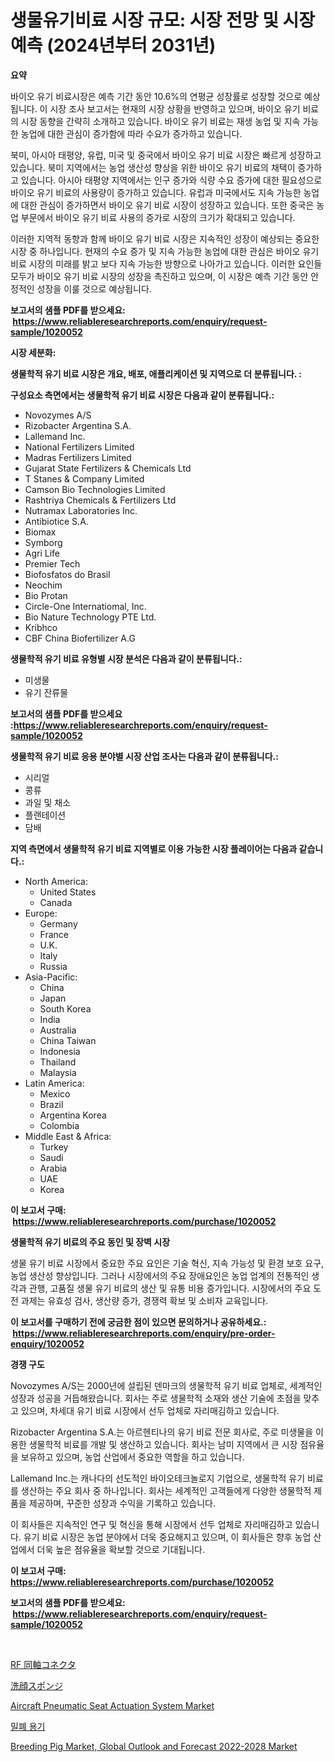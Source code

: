 <p><h1>생물유기비료 시장 규모: 시장 전망 및 시장 예측 (2024년부터 2031년)</h1></p><p><strong>요약</strong></p>
<p><p>바이오 유기 비료시장은 예측 기간 동안 10.6%의 연평균 성장률로 성장할 것으로 예상됩니다. 이 시장 조사 보고서는 현재의 시장 상황을 반영하고 있으며, 바이오 유기 비료의 시장 동향을 간략히 소개하고 있습니다. 바이오 유기 비료는 재생 농업 및 지속 가능한 농업에 대한 관심이 증가함에 따라 수요가 증가하고 있습니다.</p><p>북미, 아시아 태평양, 유럽, 미국 및 중국에서 바이오 유기 비료 시장은 빠르게 성장하고 있습니다. 북미 지역에서는 농업 생산성 향상을 위한 바이오 유기 비료의 채택이 증가하고 있습니다. 아시아 태평양 지역에서는 인구 증가와 식량 수요 증가에 대한 필요성으로 바이오 유기 비료의 사용량이 증가하고 있습니다. 유럽과 미국에서도 지속 가능한 농업에 대한 관심이 증가하면서 바이오 유기 비료 시장이 성장하고 있습니다. 또한 중국은 농업 부문에서 바이오 유기 비료 사용의 증가로 시장의 크기가 확대되고 있습니다.</p><p>이러한 지역적 동향과 함께 바이오 유기 비료 시장은 지속적인 성장이 예상되는 중요한 시장 중 하나입니다. 현재의 수요 증가 및 지속 가능한 농업에 대한 관심은 바이오 유기 비료 시장의 미래를 밝고 보다 지속 가능한 방향으로 나아가고 있습니다. 이러한 요인들 모두가 바이오 유기 비료 시장의 성장을 촉진하고 있으며, 이 시장은 예측 기간 동안 안정적인 성장을 이룰 것으로 예상됩니다.</p></p>
<p><strong>보고서의 샘플 PDF를 받으세요: &nbsp;<a href="https://www.reliableresearchreports.com/enquiry/request-sample/1020052">https://www.reliableresearchreports.com/enquiry/request-sample/1020052</a></strong></p>
<p><strong>시장 세분화:</strong></p>
<p><strong> 생물학적 유기 비료 시장은 개요, 배포, 애플리케이션 및 지역으로 더 분류됩니다. :</strong></p>
<p><strong>구성요소 측면에서는 생물학적 유기 비료 시장은 다음과 같이 분류됩니다.:</strong></p>
<p><ul><li>Novozymes A/S</li><li>Rizobacter Argentina S.A.</li><li>Lallemand Inc.</li><li>National Fertilizers Limited</li><li>Madras Fertilizers Limited</li><li>Gujarat State Fertilizers & Chemicals Ltd</li><li>T Stanes & Company Limited</li><li>Camson Bio Technologies Limited</li><li>Rashtriya Chemicals & Fertilizers Ltd</li><li>Nutramax Laboratories Inc.</li><li>Antibiotice S.A.</li><li>Biomax</li><li>Symborg</li><li>Agri Life</li><li>Premier Tech</li><li>Biofosfatos do Brasil</li><li>Neochim</li><li>Bio Protan</li><li>Circle-One Internatiomal, Inc.</li><li>Bio Nature Technology PTE Ltd.</li><li>Kribhco</li><li>CBF China Biofertilizer A.G</li></ul></p>
<p><strong> 생물학적 유기 비료 유형별 시장 분석은 다음과 같이 분류됩니다.:</strong></p>
<p><ul><li>미생물</li><li>유기 잔류물</li></ul></p>
<p><strong>보고서의 샘플 PDF를 받으세요 :<a href="https://www.reliableresearchreports.com/enquiry/request-sample/1020052">https://www.reliableresearchreports.com/enquiry/request-sample/1020052</a></strong></p>
<p><strong> 생물학적 유기 비료 응용 분야별 시장 산업 조사는 다음과 같이 분류됩니다.:</strong></p>
<p><ul><li>시리얼</li><li>콩류</li><li>과일 및 채소</li><li>플랜테이션</li><li>담배</li></ul></p>
<p><strong>지역 측면에서 생물학적 유기 비료 지역별로 이용 가능한 시장 플레이어는 다음과 같습니다.:</strong></p>
<p><ul>
    <li>
        North America:
        <ul>
            <li>United States</li>
            <li>Canada</li>
        </ul>
    </li>
    <li>
        Europe:
        <ul>
            <li>Germany</li>
            <li>France</li>
            <li>U.K.</li>
            <li>Italy</li>
            <li>Russia</li>
        </ul>
    </li>
    <li>
        Asia-Pacific:
        <ul>
            <li>China</li>
            <li>Japan</li>
            <li>South Korea</li>
            <li>India</li>
            <li>Australia</li>
            <li>China Taiwan</li>
            <li>Indonesia</li>
            <li>Thailand</li>
            <li>Malaysia</li>
        </ul>
    </li>
    <li>
        Latin America:
        <ul>
            <li>Mexico</li>
            <li>Brazil</li>
            <li>Argentina Korea</li>
            <li>Colombia</li>
        </ul>
    </li>
    <li>
        Middle East & Africa:
        <ul>
            <li>Turkey</li>
            <li>Saudi</li>
            <li>Arabia</li>
            <li>UAE</li>
            <li>Korea</li>
        </ul>
    </li>
    </ul></p>
<p><strong>이 보고서 구매: &nbsp;<a href="https://www.reliableresearchreports.com/purchase/1020052">https://www.reliableresearchreports.com/purchase/1020052</a></strong></p>
<p><strong>생물학적 유기 비료의 주요 동인 및 장벽 시장</strong></p>
<p><p>생물 유기 비료 시장에서 중요한 주요 요인은 기술 혁신, 지속 가능성 및 환경 보호 요구, 농업 생산성 향상입니다. 그러나 시장에서의 주요 장애요인은 농업 업계의 전통적인 생각과 관행, 고품질 생물 유기 비료의 생산 및 유통 비용 증가입니다. 시장에서의 주요 도전 과제는 유효성 검사, 생산량 증가, 경쟁력 확보 및 소비자 교육입니다.</p></p>
<p><strong>이 보고서를 구매하기 전에 궁금한 점이 있으면 문의하거나 공유하세요.: &nbsp;<a href="https://www.reliableresearchreports.com/enquiry/pre-order-enquiry/1020052">https://www.reliableresearchreports.com/enquiry/pre-order-enquiry/1020052</a></strong></p>
<p><strong>경쟁 구도</strong></p>
<p><p>Novozymes A/S는 2000년에 설립된 덴마크의 생물학적 유기 비료 업체로, 세계적인 성장과 성공을 거듭해왔습니다. 회사는 주로 생물학적 소재와 생산 기술에 초점을 맞추고 있으며, 차세대 유기 비료 시장에서 선두 업체로 자리매김하고 있습니다.</p><p>Rizobacter Argentina S.A.는 아르헨티나의 유기 비료 전문 회사로, 주로 미생물을 이용한 생물학적 비료를 개발 및 생산하고 있습니다. 회사는 남미 지역에서 큰 시장 점유율을 보유하고 있으며, 농업 산업에서 중요한 역할을 하고 있습니다.</p><p>Lallemand Inc.는 캐나다의 선도적인 바이오테크놀로지 기업으로, 생물학적 유기 비료를 생산하는 주요 회사 중 하나입니다. 회사는 세계적인 고객들에게 다양한 생물학적 제품을 제공하며, 꾸준한 성장과 수익을 기록하고 있습니다.</p><p>이 회사들은 지속적인 연구 및 혁신을 통해 시장에서 선두 업체로 자리매김하고 있습니다. 유기 비료 시장은 농업 분야에서 더욱 중요해지고 있으며, 이 회사들은 향후 농업 산업에서 더욱 높은 점유율을 확보할 것으로 기대됩니다.</p></p>
<p><strong>이 보고서 구매: &nbsp; <a href="https://www.reliableresearchreports.com/purchase/1020052">https://www.reliableresearchreports.com/purchase/1020052</a></strong></p>
<p><strong>보고서의 샘플 PDF를 받으세요: &nbsp;<a href="https://www.reliableresearchreports.com/enquiry/request-sample/1020052">https://www.reliableresearchreports.com/enquiry/request-sample/1020052</a></strong><strong></strong></p>
<p>&nbsp;</p>
<p><p><a href="https://github.com/oafhukehf4709715/Market-Research-Report-List-1/blob/main/4746678187857.md">RF 同軸コネクタ</a></p><p><a href="https://medium.com/@marlonblick/%E3%83%95%E3%82%A7%E3%82%A4%E3%82%B7%E3%83%A3%E3%83%AB%E3%82%AF%E3%83%AC%E3%83%B3%E3%82%B8%E3%83%B3%E3%82%B0%E3%82%B9%E3%83%9D%E3%83%B3%E3%82%B8%E3%81%AE%E5%B8%82%E5%A0%B4%E3%82%B7%E3%82%A7%E3%82%A2%E3%81%AE%E9%80%B2%E5%8C%96%E3%81%A8%E5%B8%82%E5%A0%B4%E6%88%90%E9%95%B7%E3%83%88%E3%83%AC%E3%83%B3%E3%83%892024%E5%B9%B4%E3%81%8B%E3%82%892031%E5%B9%B4-ad22cc42f1da">洗顔スポンジ</a></p><p><a href="https://nifty-kite-d51.notion.site/Aircraft-Pneumatic-Seat-Actuation-System-Market-Research-Report-Unlocks-Analysis-on-the-Market-Finan-eb83efed9f964a44977e40599b706db5">Aircraft Pneumatic Seat Actuation System Market</a></p><p><a href="https://medium.com/@tyleruptont55667/%EC%97%90%EB%A5%B4%EB%A9%94%ED%8B%B1-%EC%BB%A8%ED%85%8C%EC%9D%B4%EB%84%88-%EC%8B%9C%EC%9E%A5%EC%9D%80-%EC%8B%9C%EC%9E%A5-%EC%A0%90%EC%9C%A0%EC%9C%A8-%EC%8B%9C%EC%9E%A5-%EB%8F%99%ED%96%A5-%EB%B0%8F-%EC%8B%9C%EC%9E%A5-%EC%84%B1%EC%9E%A5%EC%97%90-%EB%8C%80%ED%95%9C-%EC%A0%95%EB%B3%B4%EB%A5%BC-%EC%A0%9C%EA%B3%B5%ED%95%A9%EB%8B%88%EB%8B%A4-163b267fa4db">밀폐 용기</a></p><p><a href="https://view.publitas.com/reportprime-1/breeding-pig-market-global-outlook-and-forecast-2022-2028-market-share-market-new-trends-analysis-report-by-type-by-application-by-end-use-by-region-and-segment-forecasts-2023-2030/">Breeding Pig Market, Global Outlook and Forecast 2022-2028 Market</a></p></p>